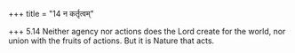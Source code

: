 +++
title = "14 न कर्तृत्वम्"

+++
5.14 Neither agency nor actions does the Lord create for the world, nor
union with the fruits of actions. But it is Nature that acts.
